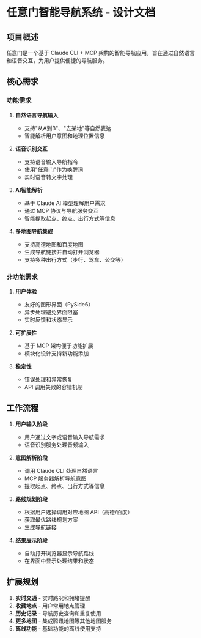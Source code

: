 # 任意门智能导航系统 - 设计文档

## 项目概述

任意门是一个基于 Claude CLI + MCP 架构的智能导航应用，旨在通过自然语言和语音交互，为用户提供便捷的导航服务。

## 核心需求

### 功能需求

1. **自然语言导航输入**
   - 支持"从A到B"、"去某地"等自然表达
   - 智能解析用户意图和地理位置信息

2. **语音识别交互**
   - 支持语音输入导航指令
   - 使用"任意门"作为唤醒词
   - 实时语音转文字处理

3. **AI智能解析**
   - 基于 Claude AI 模型理解用户需求
   - 通过 MCP 协议与导航服务交互
   - 智能提取起点、终点、出行方式等信息

4. **多地图导航集成**
   - 支持高德地图和百度地图
   - 生成导航链接并自动打开浏览器
   - 支持多种出行方式（步行、驾车、公交等）

### 非功能需求

1. **用户体验**
   - 友好的图形界面（PySide6）
   - 异步处理避免界面阻塞
   - 实时反馈和状态显示

2. **可扩展性**
   - 基于 MCP 架构便于功能扩展
   - 模块化设计支持新功能添加

3. **稳定性**
   - 错误处理和异常恢复
   - API 调用失败的容错机制

## 工作流程

1. **用户输入阶段**
   - 用户通过文字或语音输入导航需求
   - 语音识别服务处理音频输入

2. **意图解析阶段**
   - 调用 Claude CLI 处理自然语言
   - MCP 服务器解析导航意图
   - 提取起点、终点、出行方式等信息

3. **路线规划阶段**
   - 根据用户选择调用对应地图 API（高德/百度）
   - 获取最优路线规划方案
   - 生成导航链接

4. **结果展示阶段**
   - 自动打开浏览器显示导航路线
   - 在界面中显示处理结果和状态

## 扩展规划

1. **实时交通** - 实时路况和拥堵提醒
2. **收藏地点** - 用户常用地点管理
3. **历史记录** - 导航历史查询和重复使用
4. **更多地图** - 集成腾讯地图等其他地图服务
5. **离线功能** - 基础功能的离线使用支持